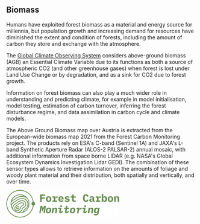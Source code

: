 ## Biomass

Humans have exploited forest biomass as a material and energy source for millennia, but population growth and increasing demand for resources have diminished the extent and condition of forests, including the amount of carbon they store and exchange with the atmosphere.

The [Global Climate Observing System](https://gcos.wmo.int/) considers above-ground biomass (AGB) an Essential Climate Variable due to its functions as both a source of atmospheric CO2 (and other greenhouse gases) when forest is lost under Land Use Change or by degradation, and as a sink for CO2 due to forest growth.

Information on forest biomass can also play a much wider role in understanding and predicting climate, for example in model initialisation, model testing, estimation of carbon turnover, inferring the forest disturbance regime, and data assimilation in carbon cycle and climate models.

The Above Ground Biomass map over Austria is extracted from the European-wide biomass map 2021 from the Forest Carbon Monitoring project. The products rely on ESA's C-band (Sentinel 1A) and JAXA's L-band Synthetic Aperture Radar (ALOS-2 PALSAR-2) annual mosaic, with additional information from space borne LIDAR (e.g. NASA's Global Ecosystem Dynamics Investigation Lidar GEDI). The combination of these sensor types allows to retrieve information on the amounts of foliage and woody plant material and their distribution, both spatially and vertically, and over time.

[![Forest Carbon Monitoring Logo](https://raw.githubusercontent.com/eurodatacube/eodash-assets/main/collections/gtif-logos/forest.png "Forest Carbon Monitoring Logo")](https://www.forestcarbonplatform.org/)
